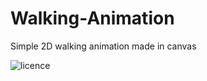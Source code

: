 # Walking-Animation
Simple 2D walking animation made in canvas






![licence](https://img.shields.io/badge/license-MIT-green)
